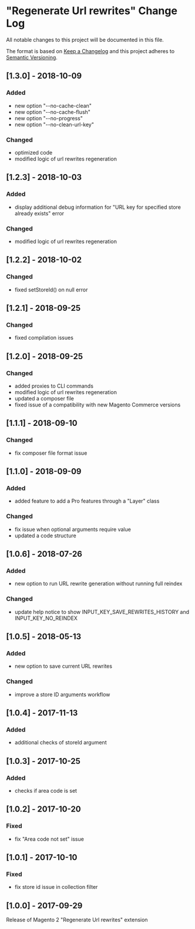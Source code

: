 # "Regenerate Url rewrites" Change Log

All notable changes to this project will be documented in this file.

The format is based on [Keep a Changelog](http://keepachangelog.com/) and this project adheres to [Semantic Versioning](http://semver.org/).

## [1.3.0] - 2018-10-09
### Added
- new option "--no-cache-clean"
- new option "--no-cache-flush"
- new option "--no-progress"
- new option "--no-clean-url-key"

### Changed
- optimized code
- modified logic of url rewrites regeneration

## [1.2.3] - 2018-10-03
### Added
- display additional debug information for "URL key for specified store already exists" error

### Changed
- modified logic of url rewrites regeneration

## [1.2.2] - 2018-10-02
### Changed
- fixed setStoreId() on null error

## [1.2.1] - 2018-09-25
### Changed
- fixed compilation issues

## [1.2.0] - 2018-09-25
### Changed
- added proxies to CLI commands
- modified logic of url rewrites regeneration
- updated a composer file
- fixed issue of a compatibility with new Magento Commerce versions

## [1.1.1] - 2018-09-10
### Changed
- fix composer file format issue

## [1.1.0] - 2018-09-09
### Added
- added feature to add a Pro features through a "Layer" class

### Changed
- fix issue when optional arguments require value
- updated a code structure

## [1.0.6] - 2018-07-26
### Added
- new option to run URL rewrite generation without running full reindex

### Changed
- update help notice to show INPUT_KEY_SAVE_REWRITES_HISTORY and INPUT_KEY_NO_REINDEX

## [1.0.5] - 2018-05-13
### Added
- new option to save current URL rewrites

### Changed
- improve a store ID arguments workflow

## [1.0.4] - 2017-11-13
### Added
- additional checks of storeId argument

## [1.0.3] - 2017-10-25
### Added
- checks if area code is set

## [1.0.2] - 2017-10-20
### Fixed
- fix "Area code not set" issue

## [1.0.1] - 2017-10-10
### Fixed
- fix store id issue in collection filter

## [1.0.0] - 2017-09-29
Release of Magento 2 "Regenerate Url rewrites" extension
